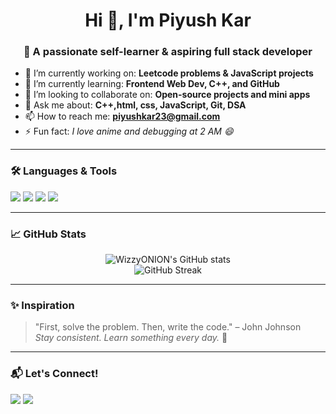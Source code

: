 <h1 align="center">Hi 👋, I'm Piyush Kar</h1>
<h3 align="center">🚀 A passionate self-learner & aspiring full stack developer</h3>

- 🔭 I’m currently working on: **Leetcode problems & JavaScript projects**
- 🌱 I’m currently learning: **Frontend Web Dev, C++, and GitHub**
- 👯 I’m looking to collaborate on: **Open-source projects and mini apps**
- 💬 Ask me about: **C++,html, css, JavaScript, Git, DSA**
- 📫 How to reach me: **piyushkar23@gmail.com**
- ⚡ Fun fact: *I love anime and debugging at 2 AM 😄*

---

### 🛠️ Languages & Tools

<p align="left">
  <img src="https://img.shields.io/badge/C++-00599C?style=for-the-badge&logo=c%2B%2B&logoColor=white"/>
  <img src="https://img.shields.io/badge/JavaScript-F7DF1E?style=for-the-badge&logo=javascript&logoColor=black"/>
  <img src="https://img.shields.io/badge/Git-F05032?style=for-the-badge&logo=git&logoColor=white"/>
  <img src="https://img.shields.io/badge/VSCode-007ACC?style=for-the-badge&logo=visual-studio-code&logoColor=white"/>
</p>

---

### 📈 GitHub Stats

<p align="center">
  <img src="https://github-readme-stats.vercel.app/api?username=WizzyONION&show_icons=true&theme=tokyonight" alt="WizzyONION's GitHub stats"/>
  <br />
  <img src="https://github-readme-streak-stats.herokuapp.com/?user=WizzyONION&theme=tokyonight" alt="GitHub Streak" />
</p>

---


### ✨ Inspiration

> "First, solve the problem. Then, write the code." – John Johnson  
> _Stay consistent. Learn something every day._ 🌱

---

### 📬 Let's Connect!

<p align="left">
  <a href="mailto:wizzyonion@gmail.com"><img src="https://img.shields.io/badge/Gmail-D14836?style=for-the-badge&logo=gmail&logoColor=white"></a>
  <a href="https://github.com/WizzyONION"><img src="https://img.shields.io/badge/GitHub-100000?style=for-the-badge&logo=github&logoColor=white"></a>
</p>

